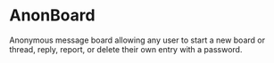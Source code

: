 # AnonBoard
Anonymous message board allowing any user to start a new board or thread, reply, report, or delete their own entry with a password.
